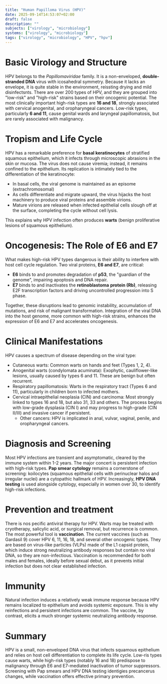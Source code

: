 ```yaml
---
title: "Human Papilloma Virus (HPV)"
date: 2025-09-14T14:53:07+02:00
draft: false
description: ""
subjects: ["virology", "microbiology"]
systems: ["virology", "microbiology"]
tags: ["virology", "microbiology", "HPV", "hpv"]
---
```


# Basic Virology and Structure

HPV belongs to the *Papillomaviridae* family.
It is a non-enveloped, **double-stranded DNA** virus with icosahedral symmetry.
Because it lacks an envelope, it is quite stable in the environment, reissting drying and mild disinfectsnts.
There are over 200 types of HPV, and they are grouped into "low-risk" and "high-risk"
strains based on their oncogenic potential.
The most clinically important high-risk types are **16 and 18**, strongly associated with cervical anogenital, and oropharyngeal cancers.
Low-risk types, particularly **6 and 11**, cause genital wards and laryngeal papillomatosis, but are rarely associated with malignancy.

# Tropism and Life Cycle


HPV has a remarkable preference for **basal keratinocytes** of stratified squamous epithelium, which it infects through microscopic abrasions in the skin or mucosa.
The virus does not cause viremia; instead, it remains confined to the epithelium.
Its replication is intimately tied to the differentiation of the keratinocyte:

- In basal cells, the viral genome is maintained as an episome (extrachromosomal)
- As cells differentiate and migrate upward, the virus hijacks the host machinery to produce viral proteins and assemble virions.
- Mature virions are released when infected epithelial cells slough off at the surface, completing the cycle without cell lysis.

This explains why HPV infection often produces **warts** (benign proliferative lesions of squamous epithelium).

# Oncogenesis: The Role of E6 and E7

What makes high-risk HPV types dangerous is their ability to interfere with host cell cycle regulation.
Two viral proteins, **E6 and E7**, are critical:

- **E6** binds to and promotes degradation of **p53**, the "guardian of the genome", impairing apoptosis and DNA repair.
- **E7** binds to and inactivates the **retinoblastoma** **protein (Rb)**, releasing E2F transcription factors and driving uncontrolled progression into S phase.

Together, these disruptions lead to genomic instability, accumulation of mutations, and risk of malignant transformation.
Integration of the viral DNA into the host genome, more common with high-risk strains, enhances the expression of E6 and E7 and accelerates oncogenesis.

# Clinical Manifestations

HPV causes a spectrum of disease depending on the viral type:

- Cutaneous warts: Common warts on hands and feet (Types 1, 2, 4).
- Anogenital warts (condylomata acuminata): Exophytic, cauliflower-like lesions, usually caused by types 6 and 11. These are benign but often recurrent.
- Respiratory papillomatosis: Warts in the respiratory tract (Types 6 and 11), particularly in children born to infected mothers.
- Cervical intraepithelial neoplasia (CIN) and carcinoma: Most strongly linked to types 16 and 18, but also 31, 33 and others. The process begins with low-grade dysplasia (CIN I) and may progress to high-grade (CIN II/III) and invasive cancer if persistent.
  - Other cancers: HPV is implicated in anal, vulvar, vaginal, penile, and oropharyngeal cancers.

# Diagnosis and Screening

Most HPV infections are transient and asymptomatic, cleared by the immune system within 1-2 years.
The major concert is persistent infection with high-risk types. **Pap smear cytology** remains a cornerstone of screening: koilocytes (squamous epithelial cells with perinuclear halos and irregular nuclei) are a cytopathic hallmark of HPV.
Increasingly, **HPV DNA testing** is used alongside cytology, especially in women over 30, to identify high-risk infections.

# Prevention and treatment

There is nos pecific antiviral therapy for HPV.
Warts may be treated with cryotherapy, salicylic acid, or surgical removal, but
recurrence is common.
The most powerful tool is **vaccination**.
The current vaccines (such as Gardasil 9) cover HPV 6, 11, 16, 18, and several other oncogenic types.
They are based on virus-like particles (VLPs) made of the L1 capsid protein, which induce strong neutralizing antibody responses but contain no viral DNA, so they are non-infectious.
Vaccination is recommended for both males and females, ideally before sexual debut, as it prevents initial infection but does not clear established infection.

# Immunity

Natural infection induces a relatively weak immune response because HPV remains localized to epithelium and avoids systemic exposure.
This is why reinfections and persistent infections are common.
The vaccine, by contrast, elicits a much stronger systemic neutralizing antibody response.

# Summary

HPV is a small, non-enveloped DNA virus that infects squamous epithelium and relies on host cell differentiation to complete its life cycle.
Low-ris types cause warts, while high-risk types (notably 16 and 18) predispose to malignancy through E6 and E7-mediated inactivation of tumor suppressors.
Screening with Pap smears and HPV DNA testing identigies precancerus changes, while vaccination offers effective primary prevention.
